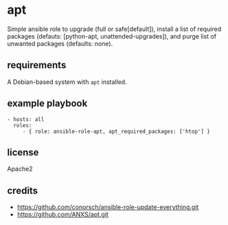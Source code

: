 apt
=========
Simple ansible role to upgrade (full or safe[default]), install a
list of required packages (defauts: [python-apt, unattended-upgrades]), and
purge list of unwanted packages (defaults: none).


requirements
------------

A Debian-based system with `apt` installed.



example playbook
----------------

    - hosts: all
      roles:
         - { role: ansible-role-apt, apt_required_packages: ['htop'] }

license
-------

Apache2


credits
-------

* https://github.com/conorsch/ansible-role-update-everything.git
* https://github.com/ANXS/apt.git

